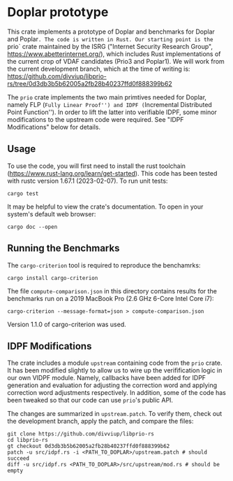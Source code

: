 # Doplar prototype

This crate implements a prototype of Doplar and benchmarks for Doplar and
Poplar`. The code is written in Rust. Our starting point is the `prio` crate
maintained by the ISRG ("Internet Security Research Group",
https://www.abetterinternet.org/), which includes Rust implementations of the
current crop of VDAF candidates (Prio3 and Poplar1). We will work from the
current development branch, which at the time of writing is:
https://github.com/divviup/libprio-rs/tree/0d3db3b5b62005a2fb28b40237ffd0f888399b62

The `prio` crate implements the two main primtives needed for Doplar, namely FLP
(``Fully Linear Proof'') and IDPF (``Incremental Distributed Point Function'').
In order to lift the latter into verifiable IDPF, some minor modifications to
the upstream code were required. See "IDPF Modifications" below for details.

## Usage

To use the code, you will first need to install the rust toolchain
(https://www.rust-lang.org/learn/get-started). This code has been tested with
rustc version 1.67.1 (2023-02-07). To run unit tests:

```
cargo test
```

It may be helpful to view the crate's documentation. To open in your system's
default web browser:

```
cargo doc --open
```

## Running the Benchmarks

The `cargo-criterion` tool is required to reproduce the benchamrks:

```
cargo install cargo-criterion
```

The file `compute-comparison.json` in this directory contains results for the
benchmarks run on a 2019 MacBook Pro (2.6 GHz 6-Core Intel Core i7):

```
cargo-criterion --message-format=json > compute-comparison.json
```

Version 1.1.0 of cargo-criterion was used.

## IDPF Modifications

The crate includes a module `upstream` containing code from the `prio` crate.
It has been modified slightly to allow us to wire up the verifification logic
in our own VIDPF module. Namely, callbacks have been added for IDPF generation
and evaluation for adjusting the correction word and applying correction word
adjustments respectively. In addition, some of the code has been tweaked so
that our code can use `prio`'s public API.

The changes are summarized in `upstream.patch`. To verify them, check out the
development branch, apply the patch, and compare the files:

```
git clone https://github.com/divviup/libprio-rs
cd libprio-rs
gt checkout 0d3db3b5b62005a2fb28b40237ffd0f888399b62
patch -u src/idpf.rs -i <PATH_TO_DOPLAR>/upstream.patch # should succeed
diff -u src/idpf.rs <PATH_TO_DOPLAR>/src/upstream/mod.rs # should be empty
```
